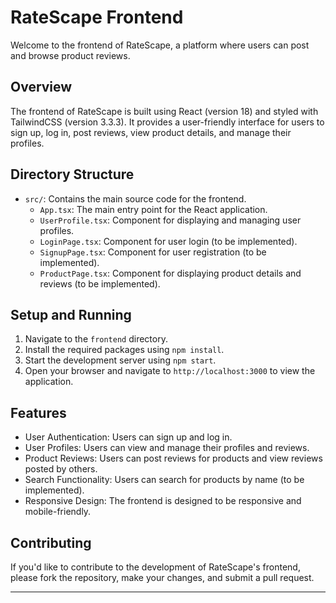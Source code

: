 # RateScape Frontend

Welcome to the frontend of RateScape, a platform where users can post and browse product reviews.

## Overview

The frontend of RateScape is built using React (version 18) and styled with TailwindCSS (version 3.3.3). It provides a user-friendly interface for users to sign up, log in, post reviews, view product details, and manage their profiles.

## Directory Structure

- `src/`: Contains the main source code for the frontend.
  - `App.tsx`: The main entry point for the React application.
  - `UserProfile.tsx`: Component for displaying and managing user profiles.
  - `LoginPage.tsx`: Component for user login (to be implemented).
  - `SignupPage.tsx`: Component for user registration (to be implemented).
  - `ProductPage.tsx`: Component for displaying product details and reviews (to be implemented).

## Setup and Running

1. Navigate to the `frontend` directory.
2. Install the required packages using `npm install`.
3. Start the development server using `npm start`.
4. Open your browser and navigate to `http://localhost:3000` to view the application.

## Features

- User Authentication: Users can sign up and log in.
- User Profiles: Users can view and manage their profiles and reviews.
- Product Reviews: Users can post reviews for products and view reviews posted by others.
- Search Functionality: Users can search for products by name (to be implemented).
- Responsive Design: The frontend is designed to be responsive and mobile-friendly.


## Contributing

If you'd like to contribute to the development of RateScape's frontend, please fork the repository, make your changes, and submit a pull request.

---

